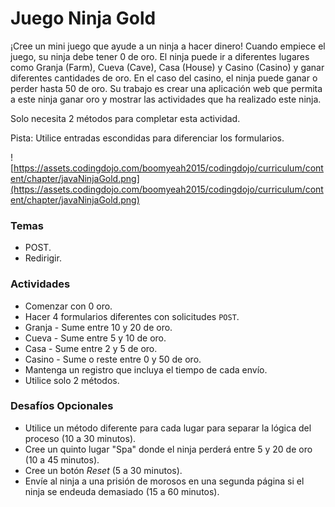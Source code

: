 # **Juego Ninja Gold**

¡Cree un mini juego que ayude a un ninja a hacer dinero! Cuando empiece el juego, su ninja debe tener 0 de oro. El ninja puede ir a diferentes lugares como Granja (Farm), Cueva (Cave), Casa (House) y Casino (Casino) y ganar diferentes cantidades de oro. En el caso del casino, el ninja puede ganar o perder hasta 50 de oro. Su trabajo es crear una aplicación web que permita a este ninja ganar oro y mostrar las actividades que ha realizado este ninja.

Solo necesita 2 métodos para completar esta actividad.

Pista: Utilice entradas escondidas para diferenciar los formularios.

![https://assets.codingdojo.com/boomyeah2015/codingdojo/curriculum/content/chapter/javaNinjaGold.png](https://assets.codingdojo.com/boomyeah2015/codingdojo/curriculum/content/chapter/javaNinjaGold.png)

### **Temas**

- POST.
- Redirigir.

### **Actividades**

- Comenzar con 0 oro.
- Hacer 4 formularios diferentes con solicitudes `POST`.
- Granja - Sume entre 10 y 20 de oro.
- Cueva - Sume entre 5 y 10 de oro.
- Casa - Sume entre 2 y 5 de oro.
- Casino - Sume o reste entre 0 y 50 de oro.
- Mantenga un registro que incluya el tiempo de cada envío.
- Utilice solo 2 métodos.

### **Desafíos Opcionales**

- Utilice un método diferente para cada lugar para separar la lógica del proceso (10 a 30 minutos).
- Cree un quinto lugar "Spa" donde el ninja perderá entre 5 y 20 de oro (10 a 45 minutos).
- Cree un botón *Reset* (5 a 30 minutos).
- Envíe al ninja a una prisión de morosos en una segunda página si el ninja se endeuda demasiado (15 a 60 minutos).